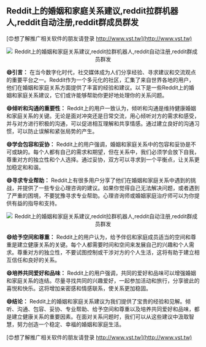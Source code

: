 ## **Reddit上的婚姻和家庭关系建议,reddit拉群机器人,reddit自动注册,reddit群成员群发**

[😍想了解推广相关软件的朋友请登录 http://www.vst.tw](http://www.vst.tw)

 <center><img src="https://vst.tw/MP4/tuiguang/png/7.png" alt="Reddit上的婚姻和家庭关系建议,reddit拉群机器人,reddit自动注册,reddit群成员群发"></center>

**😄引言：**
在当今数字化时代，社交媒体成为人们分享经验、寻求建议和交流观点的重要平台之一。Reddit作为一个多元化的社区，汇集了来自世界各地的用户，他们在婚姻和家庭关系方面提供了丰富的经验和建议。以下是一些Reddit上的婚姻和家庭关系建议，它们或许能够帮助你更好地处理你的关系问题。

**😄倾听和沟通的重要性：**
Reddit上的用户一致认为，倾听和沟通是维持健康婚姻和家庭关系的关键。无论是面对冲突还是日常交流，用心倾听对方的需求和感受，并与对方进行积极的沟通，可以促进相互理解和共享情感。通过建立良好的沟通习惯，可以防止误解和紧张局势的产生。

**😄学会包容和妥协：**
Reddit上的用户强调，婚姻和家庭关系中的包容和妥协是不可或缺的。每个人都有自己的需求和期望，但在关系中，我们必须学会放下自我，尊重对方的独立性和个人选择。通过妥协，双方可以寻求到一个平衡点，让关系更加稳定和和谐。

**😄寻求专业帮助：**
Reddit上有很多用户分享了他们在婚姻和家庭关系中遇到的挑战，并提供了一些专业心理咨询的建议。如果你觉得自己无法解决问题，或者遇到了严重的困境，不要犹豫寻求专业帮助。心理咨询师或婚姻家庭治疗师可以为你提供有益的指导和支持。

 <center><img src="https://vst.tw/MP4/tuiguang/png/0.png" alt="Reddit上的婚姻和家庭关系建议,reddit拉群机器人,reddit自动注册,reddit群成员群发"></center>

**😄给予空间和尊重：**
Reddit上的用户认为，给予伴侣和家庭成员适当的空间和尊重是建立健康关系的关键。每个人都需要时间和空间来发展自己的兴趣和个人需求。尊重对方的独立性，不要试图控制或干涉对方的个人生活，这将有助于建立相互信任和良好的关系。

**😄培养共同爱好和品味：**
Reddit上的用户强调，共同的爱好和品味可以增强婚姻和家庭关系的连结。尽量寻找共同的兴趣爱好，一起参加活动和旅行，分享彼此的喜悦和快乐。这将增加亲密感和情感联系，使关系更加稳固。

**😄结论：**
Reddit上的婚姻和家庭关系建议为我们提供了宝贵的经验和见解。倾听、沟通、包容、妥协、专业帮助、给予空间和尊重以及培养共同爱好和品味，都是建立健康关系的重要因素。在面对关系问题时，我们可以从这些建议中汲取智慧，努力创造一个稳定、幸福的婚姻和家庭生活。

[😍想了解推广相关软件的朋友请登录 http://www.vst.tw](http://www.vst.tw)




